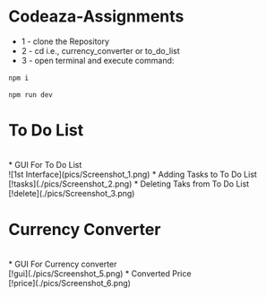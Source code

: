 # Codeaza-Assignments

* 1 - clone the Repository<br>
* 2 - cd <desired project> i.e., currency_converter or to_do_list<br>
* 3 - open terminal and execute command:<br>
```
npm i
```
```
npm run dev
``` 
# To Do List
<br>
* GUI For To Do List<br>
![1st Interface](pics/Screenshot_1.png)
* Adding Tasks to To Do List<br>
[!tasks](./pics/Screenshot_2.png)
* Deleting Taks from To Do List<br>
[!delete](./pics/Screenshot_3.png)

 # Currency Converter
<br>
* GUI For Currency converter<br>
[!gui](./pics/Screenshot_5.png)
* Converted Price<br>
[!price](./pics/Screenshot_6.png)